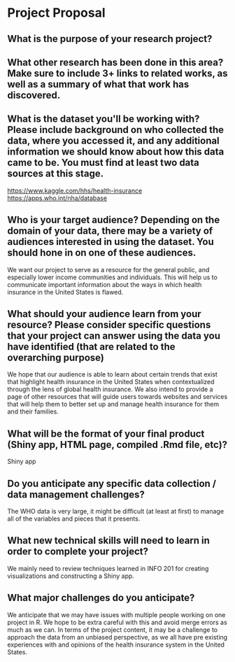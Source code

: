 # Project Proposal
## What is the purpose of your research project?

## What other research has been done in this area? Make sure to include 3+ links to related works, as well as a summary of what that work has discovered.

## What is the dataset you'll be working with?  Please include background on who collected the data, where you accessed it, and any additional information we should know about how this data came to be. You must find at least two data sources at this stage. 
https://www.kaggle.com/hhs/health-insurance
https://apps.who.int/nha/database

## Who is your target audience?  Depending on the domain of your data, there may be a variety of audiences interested in using the dataset. You should hone in on one of these audiences.
We want our project to serve as a resource for the general public, and especially lower income communities and individuals. This will help us to communicate important information about the ways in which health insurance in the United States is flawed.

## What should your audience learn from your resource? Please consider specific questions that your project can answer using the data you have identified (that are related to the overarching purpose)
We hope that our audience is able to learn about certain trends that exist that highlight health insurance in the United States when contextualized through the lens of global health insurance. We also intend to provide a page of other resources that will guide users towards websites and services that will help them to better set up and manage health insurance for them and their families.

## What will be the format of your final product (Shiny app, HTML page, compiled .Rmd file, etc)?
Shiny app

## Do you anticipate any specific data collection / data management challenges?
The WHO data is very large, it might be difficult (at least at first) to manage all of the variables and pieces that it presents.

## What new technical skills will need to learn in order to complete your project?
We mainly need to review techniques learned in INFO 201 for creating visualizations and constructing a Shiny app.

## What major challenges do you anticipate?
We anticipate that we may have issues with multiple people working on one project in R. We hope to be extra careful with this and avoid merge errors as much as we can. In terms of the project content, it may be a challenge to approach the data from an unbiased perspective, as we all have pre existing experiences with and opinions of the health insurance system in the United States.

